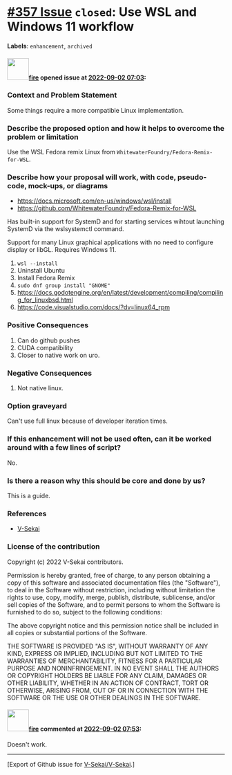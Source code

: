 # [\#357 Issue](https://github.com/V-Sekai/V-Sekai/issues/357) `closed`: Use WSL and Windows 11 workflow
**Labels**: `enhancement`, `archived`


#### <img src="https://avatars.githubusercontent.com/u/32321?u=c2e06a3d2b49a467aa907e54aa259516440267cc&v=4" width="50">[fire](https://github.com/fire) opened issue at [2022-09-02 07:03](https://github.com/V-Sekai/V-Sekai/issues/357):

### Context and Problem Statement

Some things require a more compatible Linux implementation.

### Describe the proposed option and how it helps to overcome the problem or limitation

Use the WSL Fedora remix Linux from `WhitewaterFoundry/Fedora-Remix-for-WSL`.

### Describe how your proposal will work, with code, pseudo-code, mock-ups, or diagrams

* https://docs.microsoft.com/en-us/windows/wsl/install
* https://github.com/WhitewaterFoundry/Fedora-Remix-for-WSL

Has built-in support for SystemD and for starting services wihtout launching SystemD via the wslsystemctl command.

Support for many Linux graphical applications with no need to configure display or libGL. Requires Windows 11.

1. `wsl --install`
2. Uninstall Ubuntu
3. Install Fedora Remix
4. `sudo dnf group install "GNOME"`
5. https://docs.godotengine.org/en/latest/development/compiling/compiling_for_linuxbsd.html
6. https://code.visualstudio.com/docs/?dv=linux64_rpm


### Positive Consequences

1. Can do github pushes
8. CUDA compatibility
9. Closer to native work on uro.

### Negative Consequences

1. Not native linux.

### Option graveyard

Can't use full linux because of developer iteration times.

### If this enhancement will not be used often, can it be worked around with a few lines of script?

No.

### Is there a reason why this should be core and done by us?

This is a guide.

### References

- [V-Sekai](https://v-sekai.org/)


### License of the contribution

Copyright (c) 2022 V-Sekai contributors.

Permission is hereby granted, free of charge, to any person obtaining a copy of this software and associated documentation files (the "Software"), to deal in the Software without restriction, including without limitation the rights to use, copy, modify, merge, publish, distribute, sublicense, and/or sell copies of the Software, and to permit persons to whom the Software is furnished to do so, subject to the following conditions:

The above copyright notice and this permission notice shall be included in all copies or substantial portions of the Software.

THE SOFTWARE IS PROVIDED "AS IS", WITHOUT WARRANTY OF ANY KIND, EXPRESS OR IMPLIED, INCLUDING BUT NOT LIMITED TO THE WARRANTIES OF MERCHANTABILITY, FITNESS FOR A PARTICULAR PURPOSE AND NONINFRINGEMENT. IN NO EVENT SHALL THE AUTHORS OR COPYRIGHT HOLDERS BE LIABLE FOR ANY CLAIM, DAMAGES OR OTHER LIABILITY, WHETHER IN AN ACTION OF CONTRACT, TORT OR OTHERWISE, ARISING FROM, OUT OF OR IN CONNECTION WITH THE SOFTWARE OR THE USE OR OTHER DEALINGS IN THE SOFTWARE.


#### <img src="https://avatars.githubusercontent.com/u/32321?u=c2e06a3d2b49a467aa907e54aa259516440267cc&v=4" width="50">[fire](https://github.com/fire) commented at [2022-09-02 07:53](https://github.com/V-Sekai/V-Sekai/issues/357#issuecomment-1235185976):

Doesn't work.


-------------------------------------------------------------------------------



[Export of Github issue for [V-Sekai/V-Sekai](https://github.com/V-Sekai/V-Sekai).]
